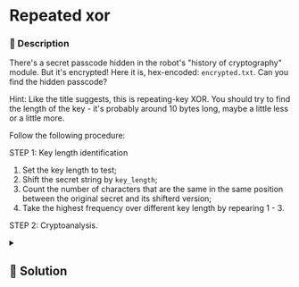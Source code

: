 # Repeated xor
### 📄 Description
There's a secret passcode hidden in the robot's "history of cryptography" module. But it's encrypted! Here it is, hex-encoded: `encrypted.txt`. Can you find the hidden passcode?

Hint:
Like the title suggests, this is repeating-key XOR. You should try to find the length of the key - it's probably around 10 bytes long, maybe a little less or a little more.

Follow the following procedure:

STEP 1: Key length identification

 1. Set the key length to test;
 2. Shift the secret string by `key_length`;
 3. Count the number of characters that are the same in the same position
    between the original secret and its shifterd version;
 4. Take the highest frequency over different key length by repearing 1 - 3.


STEP 2: Cryptoanalysis.


<details>
    <summary>
        <h2>🔑 Solution</h2>
    </summary>

```python
with open("encrypted.txt", 'r') as file:
    secret_hex = file.read()

def hex2dec(text):
    res = []
    for i in range(len(text)//2):
        curr = text[i*2:(i+1)*2]
        res.append(int(curr, 16))
    return res

secret = hex2dec(secret_hex)

def shift(text, key_length):
    return text[key_length:] + text[:key_length]

def freq_counter(s1, s2):
    freq = sum([1 for (x, y) in zip(s1, s2) if x == y])
    return freq

for kl in range(5, 16):
    print(f"Lenght:\t{kl}\tFreq:\t{freq_counter(secret, shift(secret, kl))}")

def splitter(text, key_length):
    res = []
    for i in range(key_length):
        res.append(text[i::key_length])

    return res

secret_ = splitter(secret, 8)


from collections import Counter
def k_char(text, k):
    freq = Counter(text)
    ordered = sorted(freq.items(), key=lambda x: x[1], reverse=True)
    return ordered[k][0]

key_sec = [k_char(secret_[0], 0), k_char(secret_[1], 0), k_char(secret_[2], 0), k_char(secret_[3], 0),
    k_char(secret_[4], 0), k_char(secret_[5], 0), k_char(secret_[6], 0), k_char(secret_[7], 0)]

real_key = [k ^ ord(' ') for k in key_sec]

real_message = ''
for i, c in enumerate(secret):
    key_pos = i % 8
    real_message+= chr(c ^ real_key[key_pos])

print(real_message)
```

<h3> 🚩 Flag </h3>

```plain
8eb31c92334eac8f6dacfbaaa5e40294a31e66e0
```
</details>
